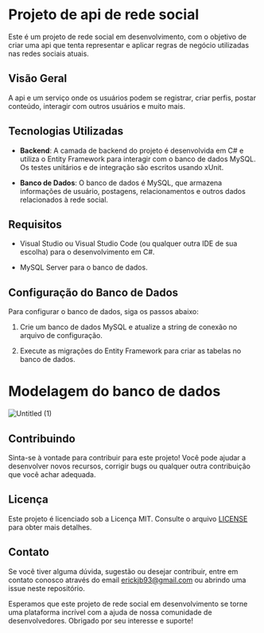 # Projeto de api de rede social

Este é um projeto de rede social em desenvolvimento, com o objetivo de criar uma api que tenta representar e aplicar regras de negócio utilizadas nas redes sociais atuais.

## Visão Geral

A api e um serviço onde os usuários podem se registrar, criar perfis, postar conteúdo, interagir com outros usuários e muito mais.

## Tecnologias Utilizadas

- **Backend**: A camada de backend do projeto é desenvolvida em C# e utiliza o Entity Framework para interagir com o banco de dados MySQL. Os testes unitários e de integração são escritos usando xUnit.

- **Banco de Dados**: O banco de dados é MySQL, que armazena informações de usuário, postagens, relacionamentos e outros dados relacionados à rede social.

## Requisitos

- Visual Studio ou Visual Studio Code (ou qualquer outra IDE de sua escolha) para o desenvolvimento em C#.

- MySQL Server para o banco de dados.

## Configuração do Banco de Dados

Para configurar o banco de dados, siga os passos abaixo:

1. Crie um banco de dados MySQL e atualize a string de conexão no arquivo de configuração.

2. Execute as migrações do Entity Framework para criar as tabelas no banco de dados.

<h1>Modelagem do banco de dados</h1>

![Untitled (1)](https://github.com/Erick-Bueno/SocialMedia/assets/101439440/9f74d676-c2ba-4e66-b69c-f1e1de6fe5f4)

## Contribuindo

Sinta-se à vontade para contribuir para este projeto! Você pode ajudar a desenvolver novos recursos, corrigir bugs ou qualquer outra contribuição que você achar adequada.

## Licença

Este projeto é licenciado sob a Licença MIT. Consulte o arquivo [LICENSE](LICENSE) para obter mais detalhes.

## Contato

Se você tiver alguma dúvida, sugestão ou desejar contribuir, entre em contato conosco através do email erickjb93@gmail.com ou abrindo uma issue neste repositório.

Esperamos que este projeto de rede social em desenvolvimento se torne uma plataforma incrível com a ajuda de nossa comunidade de desenvolvedores. Obrigado por seu interesse e suporte!



